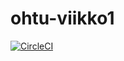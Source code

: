 # ohtu-viikko1

[![CircleCI](https://circleci.com/gh/petrioski/ohtu-viikko1.svg?style=svg)](https://circleci.com/gh/petrioski/ohtu-viikko1)

